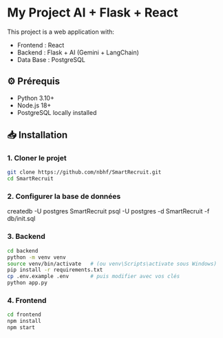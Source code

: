 #  My Project AI + Flask + React
This project is a web application with:
- Frontend : React
- Backend : Flask + AI (Gemini + LangChain)
- Data Base : PostgreSQL

## ⚙️ Prérequis
- Python 3.10+
- Node.js 18+
- PostgreSQL locally installed

## 📥 Installation

### 1. Cloner le projet
```bash
git clone https://github.com/nbhf/SmartRecruit.git
cd SmartRecruit
```

### 2. Configurer la base de données
createdb -U postgres SmartRecruit
psql -U postgres -d SmartRecruit -f db/init.sql


### 3. Backend
```bash
cd backend
python -m venv venv
source venv/bin/activate   # (ou venv\Scripts\activate sous Windows)
pip install -r requirements.txt
cp .env.example .env       # puis modifier avec vos clés
python app.py
```

### 4. Frontend
```bash
cd frontend
npm install
npm start
```
